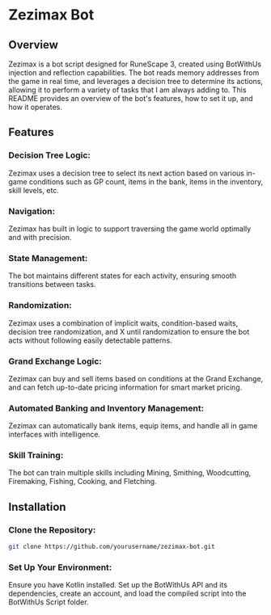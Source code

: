 # Zezimax Bot

## Overview

Zezimax is a bot script designed for RuneScape 3, created using BotWithUs injection and reflection capabilities. The bot reads memory addresses from the game in real time, and leverages a decision tree to determine its actions, allowing it to perform a variety of tasks that I am always adding to. This README provides an overview of the bot's features, how to set it up, and how it operates.

## Features

### Decision Tree Logic:
Zezimax uses a decision tree to select its next action based on various in-game conditions such as GP count, items in the bank, items in the inventory, skill levels, etc.

### Navigation:
Zezimax has built in logic to support traversing the game world optimally and with precision. 

### State Management:
The bot maintains different states for each activity, ensuring smooth transitions between tasks.

### Randomization: 
Zezimax uses a combination of implicit waits, condition-based waits, decision tree randomization, and X until randomization to ensure the bot acts without following easily detectable patterns.

### Grand Exchange Logic: 
Zezimax can buy and sell items based on conditions at the Grand Exchange, and can fetch up-to-date pricing information for smart market pricing.

### Automated Banking and Inventory Management:
Zezimax can automatically bank items, equip items, and handle all in game interfaces with intelligence.

### Skill Training: 
The bot can train multiple skills including Mining, Smithing, Woodcutting, Firemaking, Fishing, Cooking, and Fletching.


## Installation

### Clone the Repository:
```sh
git clone https://github.com/yourusername/zezimax-bot.git
```

### Set Up Your Environment:
Ensure you have Kotlin installed.
Set up the BotWithUs API and its dependencies, create an account, and load the compiled script into the BotWithUs Script folder.
